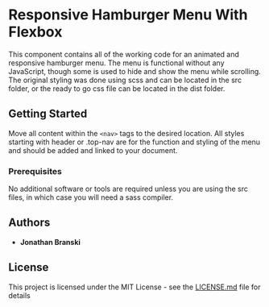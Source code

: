 # Responsive Hamburger Menu With Flexbox

This component contains all of the working code for an animated and responsive hamburger menu. The menu is functional without any JavaScript, though some is used to hide and show the menu while scrolling. The original styling was done using scss and can be located in the src folder, or the ready to go css file can be located in the dist folder.

## Getting Started

Move all content within the `<nav>` tags to the desired location. All styles starting with header or .top-nav are for the function and styling of the menu and should be added and linked to your document.

### Prerequisites

No additional software or tools are required unless you are using the src files, in which case you will need a sass compiler.

## Authors

* **Jonathan Branski**

## License

This project is licensed under the MIT License - see the [LICENSE.md](LICENSE.md) file for details
